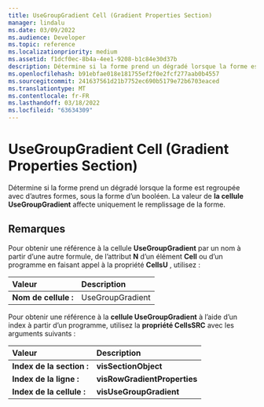 ```yaml
---
title: UseGroupGradient Cell (Gradient Properties Section)
manager: lindalu
ms.date: 03/09/2022
ms.audience: Developer
ms.topic: reference
ms.localizationpriority: medium
ms.assetid: f1dcf0ec-8b4a-4ee1-9208-b1c84e30d37b
description: Détermine si la forme prend un dégradé lorsque la forme est regroupée avec d’autres formes, sous la forme d’un booléen. La valeur de la cellule UseGroupGradient affecte uniquement le remplissage de la forme.
ms.openlocfilehash: b91ebfae018e181755ef2f0e2fcf277aab0b4557
ms.sourcegitcommit: 241637561d21b7752ec690b5179e72b6703eaced
ms.translationtype: MT
ms.contentlocale: fr-FR
ms.lasthandoff: 03/18/2022
ms.locfileid: "63634309"
---
```

# <a name="usegroupgradient-cell-gradient-properties-section"></a>UseGroupGradient Cell (Gradient Properties Section)

Détermine si la forme prend un dégradé lorsque la forme est regroupée avec d’autres formes, sous la forme d’un booléen. La valeur de **la cellule UseGroupGradient** affecte uniquement le remplissage de la forme.
  
## <a name="remarks"></a>Remarques

Pour obtenir une référence à la cellule **UseGroupGradient** par un nom à partir d’une autre formule, de l’attribut **N** d’un élément **Cell** ou d’un programme en faisant appel à la propriété **CellsU** , utilisez :
  
|**Valeur**|**Description**|
|:-----|:-----|
| **Nom de cellule :**  <br/> | UseGroupGradient  <br/> |

Pour obtenir une référence à la **cellule UseGroupGradient** à l’aide d’un index à partir d’un programme, utilisez la **propriété CellsSRC** avec les arguments suivants :
  
|**Valeur**|**Description**|
|:-----|:-----|
| **Index de la section :**  <br/> |**visSectionObject** <br/> |
| **Index de la ligne :**  <br/> |**visRowGradientProperties** <br/> |
| **Index de la cellule :**  <br/> |**visUseGroupGradient** <br/> |

